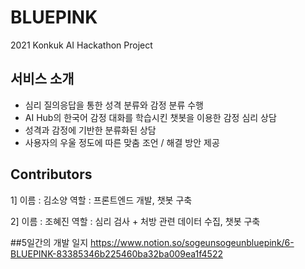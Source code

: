 # BLUEPINK
2021 Konkuk AI Hackathon Project

## 서비스 소개
- 심리 질의응답을 통한 성격 분류와 감정 분류 수행
- AI Hub의 한국어 감정 대화를 학습시킨 챗봇을 이용한 감정 심리 상담
- 성격과 감정에 기반한 분류화된 상담
- 사용자의 우울 정도에 따른 맞춤 조언 / 해결 방안 제공

## Contributors
1]
이름 : 김소양
역할 : 프론트엔드 개발, 챗봇 구축

2]
이름 : 조혜진
역할 : 심리 검사 + 처방 관련 데이터 수집, 챗봇 구축
    
    
##5일간의 개발 일지
https://www.notion.so/sogeunsogeunbluepink/6-BLUEPINK-83385346b225460ba32ba009ea1f4522
